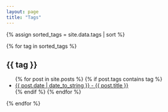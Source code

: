 ```yaml
---
layout: page
title: "Tags"
---
```


{% assign sorted_tags = site.data.tags | sort %}

{% for tag in sorted_tags %}
  <h2 id="{{tag | downcase | slugify}}">{{ tag }}</h2>
  <ul>
    {% for post in site.posts %}
      {% if post.tags contains tag %}
        <li><a href="{{ post.url }}">{{ post.date | date_to_string }} - {{ post.title }}</a></li>
      {% endif %}
    {% endfor %}
  </ul>
{% endfor %}
